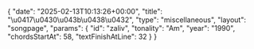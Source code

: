 {
    "date": "2025-02-13T10:13:26+00:00",
    "title": "\u0417\u0430\u043b\u0438\u0432",
    "type": "miscellaneous",
    "layout": "songpage",
    "params": {
        "id": "zaliv",
        "tonality": "Am",
        "year": "1990",
        "chordsStartAt": 58,
        "textFinishAtLine": 32
    }
}